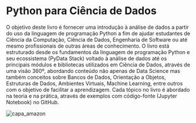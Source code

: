 # Python para Ciência de Dados

O objetivo deste livro é fornecer uma introdução à análise de dados a partir do uso da linguagem de programação Python a fim de ajudar estudantes de Ciência da Computação, Ciência de Dados, Engenharia de Software ou até mesmo profissionais de outras áreas de conhecimento. O livro está estruturado desde os fundamentos da linguagem de programação Python e seu ecossistema (PyData Stack) voltado à análise de dados até os principais módulos e bibliotecas utilizados em Ciência de Dados, através de uma visão 360º, abordando conteúdo não apenas de Data Science mas também conceitos sobre Bancos de Dados, Orientação a Objetos, Estruturas de Dados, Ambientes Virtuais, Machine Learning, entre outros com o objetivo de facilitar a aprendizagem. Cada tópico no livro é abordado na teoria e na prática, através de exemplos com código-fonte (Jupyter Notebook) no GitHub.

![capa_amazon](https://github.com/machadodecastro/python-ciencia-dados/assets/5161201/ec46b7dc-4043-4ec6-9fb5-518a0d98bb67)
